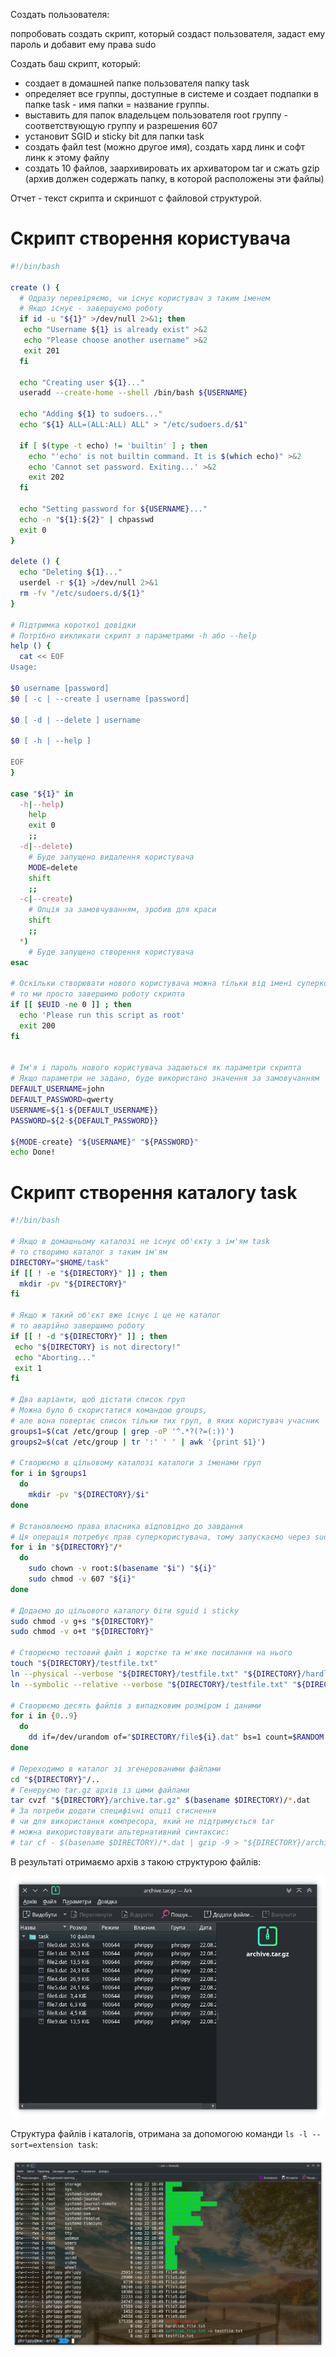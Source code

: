 Создать пользователя:

попробовать создать скрипт, который создаст пользователя, задаст ему пароль и добавит ему права sudo

Создать баш скрипт, который:

* создает в домашней папке пользователя папку task
* определяет все группы, доступные в системе и создает подпапки в папке task - имя папки = название группы.
* выставить для папок владельцем пользователя root группу - соответствующую группу и разрешения 607
* установит SGID и sticky bit для папки task
* создать файл test (можно другое имя), создать хард линк и софт линк к этому файлу
* создать 10 файлов, заархивировать их архиватором tar и сжать gzip (архив должен содержать папку, в которой расположены эти файлы)

Отчет - текст скрипта и скриншот с файловой структурой.

# Скрипт створення користувача
```bash
#!/bin/bash

create () {
  # Одразу перевіряємо, чи існує користувач з таким іменем
  # Якщо існує - завершуємо роботу
  if id -u "${1}" >/dev/null 2>&1; then
   echo "Username ${1} is already exist" >&2
   echo "Please choose another username" >&2
   exit 201
  fi

  echo "Creating user ${1}..."
  useradd --create-home --shell /bin/bash ${USERNAME}

  echo "Adding ${1} to sudoers..."
  echo "${1} ALL=(ALL:ALL) ALL" > "/etc/sudoers.d/$1"

  if [ $(type -t echo) != 'builtin' ] ; then
    echo "'echo' is not builtin command. It is $(which echo)" >&2
    echo 'Cannot set password. Exiting...' >&2
    exit 202
  fi

  echo "Setting password for ${USERNAME}..."
  echo -n "${1}:${2}" | chpasswd
  exit 0
}

delete () {
  echo "Deleting ${1}..."
  userdel -r ${1} >/dev/null 2>&1
  rm -fv "/etc/sudoers.d/${1}"
}

# Підтримка короткої довідки
# Потрібно викликати скрипт з параметрами -h або --help
help () {
  cat << EOF
Usage:

$0 username [password]
$0 [ -c | --create ] username [password]

$0 [ -d | --delete ] username

$0 [ -h | --help ]

EOF
}

case "${1}" in
  -h|--help)
    help
    exit 0
    ;;
  -d|--delete)
    # Буде запущено видалення користувача 
    MODE=delete
    shift
    ;;
  -c|--create)
    # Опція за замовчуванням, зробив для краси
    shift
    ;;
  *)
    # Буде запущено створення користувача 
esac

# Оскільки створювати нового користувача можна тільки від імені суперкористувача
# то ми просто завершимо роботу скрипта
if [[ $EUID -ne 0 ]] ; then
  echo 'Please run this script as root'
  exit 200
fi


# Ім'я і пароль нового користувача задаються як параметри скрипта
# Якщо параметри не задано, буде використано значення за замовучанням
DEFAULT_USERNAME=john
DEFAULT_PASSWORD=qwerty
USERNAME=${1-${DEFAULT_USERNAME}}
PASSWORD=${2-${DEFAULT_PASSWORD}}

${MODE-create} "${USERNAME}" "${PASSWORD}"
echo Done!
```

# Скрипт створення каталогу task

```bash
#!/bin/bash

# Якщо в домашньому каталозі не існує об'єкту з ім'ям task
# то створимо каталог з таким ім'ям
DIRECTORY="$HOME/task"
if [[ ! -e "${DIRECTORY}" ]] ; then
  mkdir -pv "${DIRECTORY}"
fi

# Якщо ж такий об'єкт вже існує і це не каталог
# то аварійно завершимо роботу
if [[ ! -d "${DIRECTORY}" ]] ; then
 echo "${DIRECTORY} is not directory!"
 echo "Aborting..."
 exit 1
fi

# Два варіанти, щоб дістати список груп
# Можна було б скористатися командою groups,
# але вона повертає список тільки тих груп, в яких користувач учасник
groups1=$(cat /etc/group | grep -oP '^.*?(?=(:))')
groups2=$(cat /etc/group | tr ':' ' ' | awk '{print $1}')

# Створюємо в цільовому каталозі каталоги з іменами груп
for i in $groups1
  do
    mkdir -pv "${DIRECTORY}/$i"
done

# Встановлюємо права власника відповідно до завдання
# Ця операція потребує прав суперкористувача, тому запускаємо через sudo
for i in "${DIRECTORY}"/*
  do
    sudo chown -v root:$(basename "$i") "${i}"
    sudo chmod -v 607 "${i}"
done

# Додаємо до цільового каталогу біти sguid і sticky
sudo chmod -v g+s "${DIRECTORY}"
sudo chmod -v o+t "${DIRECTORY}"

# Створюємо тестовий файл і жорстке та м'яке посилання на нього
touch "${DIRECTORY}/testfile.txt"
ln --physical --verbose "${DIRECTORY}/testfile.txt" "${DIRECTORY}/hardlink_file.txt"
ln --symbolic --relative --verbose "${DIRECTORY}/testfile.txt" "${DIRECTORY}/softlink_file.txt"

# Створюємо десять файлів з випадковим розміром і даними
for i in {0..9}
  do
    dd if=/dev/urandom of="$DIRECTORY/file${i}.dat" bs=1 count=$RANDOM
done

# Переходимо в каталог зі згенерованими файлами
cd "${DIRECTORY}"/..
# Генеруємо tar.gz архів із цими файлами
tar cvzf "${DIRECTORY}/archive.tar.gz" $(basename $DIRECTORY)/*.dat
# За потреби додати специфічні опції стиснення
# чи для використання компресора, який не підтримується tar
# можна використовувати альтернативний синтаксис:
# tar cf - $(basename $DIRECTORY)/*.dat | gzip -9 > "${DIRECTORY}/archive.tar.gz"
```

В результаті отримаємо архів з такою структурою файлів:

![Структура архіву з файлами](archive.png)

Структура файлів і каталогів, отримана за допомогою команди `ls -l --sort=extension task`:

![Структура каталогу task](taskdir.png)
